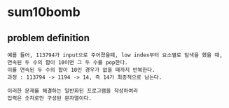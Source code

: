 # sum10bomb

## problem definition

```
예를 들어, 113794가 input으로 주어졌을때, low index부터 요소별로 탐색을 했을 때, 
연속된 두 수의 합이 10이면 그 두 수를 pop한다.
이를 연속된 두 수의 합이 10인 경우가 없을 때까지 반복한다. 
과정 : 113794 -> 1194 -> 14, 즉 14가 최종적으로 남는다.

이러한 문제를 해결하는 일반화된 프로그램을 작성하여라
입력은 숫자로만 구성된 문자열이다.
```